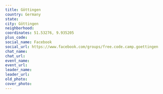 ```yaml
---
title: Göttingen
country: Germany
state: 
city: Göttingen
neighborhood: 
coordinates: 51.53276, 9.935205
plus_code:
social_name: Facebook
social_url: https://www.facebook.com/groups/free.code.camp.goettingen
chat_name:
chat_url:
event_name:
event_url:
leader_name:
leader_url:
old_photo: 
cover_photo:
---
```

